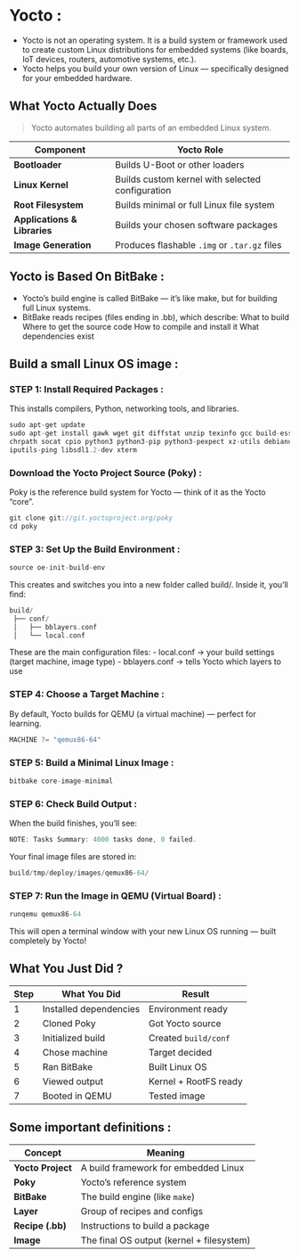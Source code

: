 # Yocto :
- Yocto is not an operating system. It is a build system or framework used to create custom Linux distributions for embedded systems (like boards, IoT devices, routers, automotive systems, etc.).
- Yocto helps you build your own version of Linux — specifically designed for your embedded hardware.

## What Yocto Actually Does

> Yocto automates building all parts of an embedded Linux system.

| Component                    | Yocto Role                                       |
| ----------------------------- | ------------------------------------------------ |
| **Bootloader**               | Builds U-Boot or other loaders                   |
| **Linux Kernel**             | Builds custom kernel with selected configuration |
| **Root Filesystem**          | Builds minimal or full Linux file system         |
| **Applications & Libraries** | Builds your chosen software packages             |
| **Image Generation**         | Produces flashable `.img` or `.tar.gz` files     |

## Yocto is Based On BitBake :
- Yocto’s build engine is called BitBake — it’s like make, but for building full Linux systems.
- BitBake reads recipes (files ending in .bb), which describe:
  What to build
  Where to get the source code
  How to compile and install it
  What dependencies exist


## Build a small Linux OS image :
### STEP 1: Install Required Packages :
This installs compilers, Python, networking tools, and libraries.
```c
sudo apt-get update
sudo apt-get install gawk wget git diffstat unzip texinfo gcc build-essential \
chrpath socat cpio python3 python3-pip python3-pexpect xz-utils debianutils \
iputils-ping libsdl1.2-dev xterm
```
### Download the Yocto Project Source (Poky) :
Poky is the reference build system for Yocto — think of it as the Yocto “core”.
```c
git clone git://git.yoctoproject.org/poky
cd poky
```
### STEP 3: Set Up the Build Environment :
```c
source oe-init-build-env
```
This creates and switches you into a new folder called build/.
Inside it, you’ll find:
```c
build/
 ├── conf/
 │   ├── bblayers.conf
 │   └── local.conf
```
These are the main configuration files:
    - local.conf → your build settings (target machine, image type)
    - bblayers.conf → tells Yocto which layers to use
### STEP 4: Choose a Target Machine :
By default, Yocto builds for QEMU (a virtual machine) — perfect for learning.
```c
MACHINE ?= "qemux86-64"
```
### STEP 5: Build a Minimal Linux Image :
```c
bitbake core-image-minimal
```
### STEP 6: Check Build Output :
When the build finishes, you’ll see:
```c
NOTE: Tasks Summary: 4000 tasks done, 0 failed.
```
Your final image files are stored in:
```c
build/tmp/deploy/images/qemux86-64/
```
### STEP 7: Run the Image in QEMU (Virtual Board) :
```c
runqemu qemux86-64
```
This will open a terminal window with your new Linux OS running — built completely by Yocto!


## What You Just Did ?
| Step | What You Did           | Result                |
| ---- | ---------------------- | --------------------- |
| 1    | Installed dependencies | Environment ready     |
| 2    | Cloned Poky            | Got Yocto source      |
| 3    | Initialized build      | Created `build/conf`  |
| 4    | Chose machine          | Target decided        |
| 5    | Ran BitBake            | Built Linux OS        |
| 6    | Viewed output          | Kernel + RootFS ready |
| 7    | Booted in QEMU         | Tested image          |


## Some important definitions :
| Concept           | Meaning                                   |
| ----------------- | ----------------------------------------- |
| **Yocto Project** | A build framework for embedded Linux      |
| **Poky**          | Yocto’s reference system                  |
| **BitBake**       | The build engine (like `make`)            |
| **Layer**         | Group of recipes and configs              |
| **Recipe (.bb)**  | Instructions to build a package           |
| **Image**         | The final OS output (kernel + filesystem) |


## 

